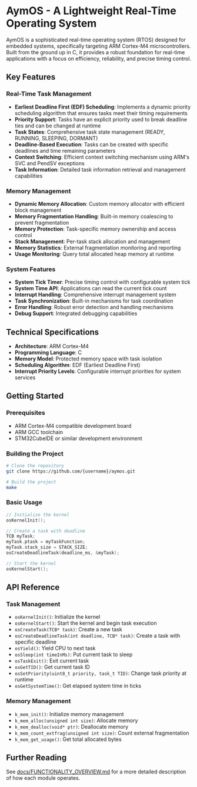# AymOS - A Lightweight Real-Time Operating System

AymOS is a sophisticated real-time operating system (RTOS) designed for embedded systems, specifically targeting ARM Cortex-M4 microcontrollers. Built from the ground up in C, it provides a robust foundation for real-time applications with a focus on efficiency, reliability, and precise timing control.

## Key Features

### Real-Time Task Management
- **Earliest Deadline First (EDF) Scheduling**: Implements a dynamic priority scheduling algorithm that ensures tasks meet their timing requirements
- **Priority Support**: Tasks have an explicit priority used to break deadline ties and can be changed at runtime
- **Task States**: Comprehensive task state management (READY, RUNNING, SLEEPING, DORMANT)
- **Deadline-Based Execution**: Tasks can be created with specific deadlines and time remaining parameters
- **Context Switching**: Efficient context switching mechanism using ARM's SVC and PendSV exceptions
- **Task Information**: Detailed task information retrieval and management capabilities

### Memory Management
- **Dynamic Memory Allocation**: Custom memory allocator with efficient block management
- **Memory Fragmentation Handling**: Built-in memory coalescing to prevent fragmentation
- **Memory Protection**: Task-specific memory ownership and access control
- **Stack Management**: Per-task stack allocation and management
- **Memory Statistics**: External fragmentation monitoring and reporting
- **Usage Monitoring**: Query total allocated heap memory at runtime

### System Features
- **System Tick Timer**: Precise timing control with configurable system tick
- **System Time API**: Applications can read the current tick count
- **Interrupt Handling**: Comprehensive interrupt management system
- **Task Synchronization**: Built-in mechanisms for task coordination
- **Error Handling**: Robust error detection and handling mechanisms
- **Debug Support**: Integrated debugging capabilities

## Technical Specifications

- **Architecture**: ARM Cortex-M4
- **Programming Language**: C
- **Memory Model**: Protected memory space with task isolation
- **Scheduling Algorithm**: EDF (Earliest Deadline First)
- **Interrupt Priority Levels**: Configurable interrupt priorities for system services

## Getting Started

### Prerequisites
- ARM Cortex-M4 compatible development board
- ARM GCC toolchain
- STM32CubeIDE or similar development environment

### Building the Project
```bash
# Clone the repository
git clone https://github.com/{username}/aymos.git

# Build the project
make
```

### Basic Usage
```c
// Initialize the kernel
osKernelInit();

// Create a task with deadline
TCB myTask;
myTask.ptask = myTaskFunction;
myTask.stack_size = STACK_SIZE;
osCreateDeadlineTask(deadline_ms, &myTask);

// Start the kernel
osKernelStart();
```

## API Reference

### Task Management
- `osKernelInit()`: Initialize the kernel
- `osKernelStart()`: Start the kernel and begin task execution
- `osCreateTask(TCB* task)`: Create a new task
- `osCreateDeadlineTask(int deadline, TCB* task)`: Create a task with specific deadline
- `osYield()`: Yield CPU to next task
- `osSleep(int timeInMs)`: Put current task to sleep
- `osTaskExit()`: Exit current task
- `osGetTID()`: Get current task ID
- `osSetPriority(uint8_t priority, task_t TID)`: Change task priority at runtime
- `osGetSystemTime()`: Get elapsed system time in ticks

### Memory Management
- `k_mem_init()`: Initialize memory management
- `k_mem_alloc(unsigned int size)`: Allocate memory
- `k_mem_dealloc(void* ptr)`: Deallocate memory
- `k_mem_count_extfrag(unsigned int size)`: Count external fragmentation
- `k_mem_get_usage()`: Get total allocated bytes


## Further Reading
See [docs/FUNCTIONALITY_OVERVIEW.md](docs/FUNCTIONALITY_OVERVIEW.md) for a more detailed description of how each module operates.
